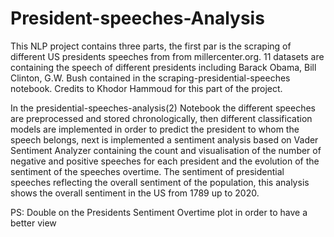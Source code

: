 # President-speeches-Analysis

This NLP project contains three parts, the first par is the scraping of different US presidents speeches from  from millercenter.org. 11 datasets are containing the speech of different presidents including Barack Obama, Bill Clinton, G.W. Bush contained in the scraping-presidential-speeches notebook. Credits to Khodor Hammoud for this part of the project.

In the presidential-speeches-analysis(2) Notebook the different speeches are preprocessed and stored chronologically, then different classification models are implemented in order to predict the president to whom the speech belongs, next is implemented a sentiment analysis based on Vader Sentiment Analyzer containing the count and visualisation of the number of negative and positive speeches for each president and the evolution of the sentiment of the speeches overtime.
The sentiment of presidential speeches reflecting the overall sentiment of the population, this analysis shows the overall sentiment in the US from 1789 up to 2020.

PS: Double on the Presidents Sentiment Overtime plot in order to have a better view 
